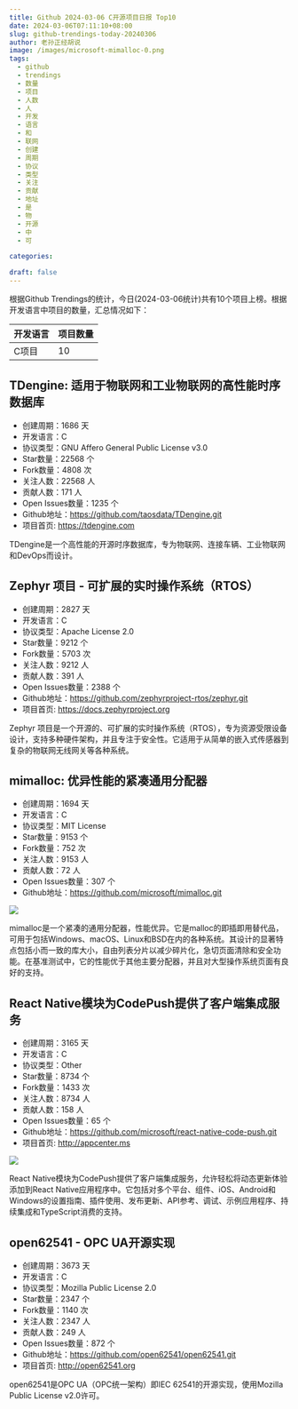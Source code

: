```yaml
---
title: Github 2024-03-06 C开源项目日报 Top10
date: 2024-03-06T07:11:10+08:00
slug: github-trendings-today-20240306
author: 老孙正经胡说
image: /images/microsoft-mimalloc-0.png
tags:
  - github
  - trendings
  - 数量
  - 项目
  - 人数
  - 人
  - 开发
  - 语言
  - 和
  - 联网
  - 创建
  - 周期
  - 协议
  - 类型
  - 关注
  - 贡献
  - 地址
  - 是
  - 物
  - 开源
  - 中
  - 可

categories:

draft: false
---
```



根据Github Trendings的统计，今日(2024-03-06统计)共有10个项目上榜。根据开发语言中项目的数量，汇总情况如下：

| 开发语言 | 项目数量 |
|  ----  | ----  |
| C项目 | 10 |

## TDengine: 适用于物联网和工业物联网的高性能时序数据库

* 创建周期：1686 天
* 开发语言：C
* 协议类型：GNU Affero General Public License v3.0
* Star数量：22568 个
* Fork数量：4808 次
* 关注人数：22568 人
* 贡献人数：171 人
* Open Issues数量：1235 个
* Github地址：https://github.com/taosdata/TDengine.git
* 项目首页: https://tdengine.com


TDengine是一个高性能的开源时序数据库，专为物联网、连接车辆、工业物联网和DevOps而设计。

## Zephyr 项目 - 可扩展的实时操作系统（RTOS）

* 创建周期：2827 天
* 开发语言：C
* 协议类型：Apache License 2.0
* Star数量：9212 个
* Fork数量：5703 次
* 关注人数：9212 人
* 贡献人数：391 人
* Open Issues数量：2388 个
* Github地址：https://github.com/zephyrproject-rtos/zephyr.git
* 项目首页: https://docs.zephyrproject.org


Zephyr 项目是一个开源的、可扩展的实时操作系统（RTOS），专为资源受限设备设计，支持多种硬件架构，并且专注于安全性。它适用于从简单的嵌入式传感器到复杂的物联网无线网关等各种系统。

## mimalloc: 优异性能的紧凑通用分配器

* 创建周期：1694 天
* 开发语言：C
* 协议类型：MIT License
* Star数量：9153 个
* Fork数量：752 次
* 关注人数：9153 人
* 贡献人数：72 人
* Open Issues数量：307 个
* Github地址：https://github.com/microsoft/mimalloc.git


![](/images/microsoft-mimalloc-0.png)

mimalloc是一个紧凑的通用分配器，性能优异。它是malloc的即插即用替代品，可用于包括Windows、macOS、Linux和BSD在内的各种系统。其设计的显著特点包括小而一致的库大小，自由列表分片以减少碎片化，急切页面清除和安全功能。在基准测试中，它的性能优于其他主要分配器，并且对大型操作系统页面有良好的支持。

## React Native模块为CodePush提供了客户端集成服务

* 创建周期：3165 天
* 开发语言：C
* 协议类型：Other
* Star数量：8734 个
* Fork数量：1433 次
* 关注人数：8734 人
* 贡献人数：158 人
* Open Issues数量：65 个
* Github地址：https://github.com/microsoft/react-native-code-push.git
* 项目首页: http://appcenter.ms


![](/images/microsoft-react-native-code-push-0.png)

React Native模块为CodePush提供了客户端集成服务，允许轻松将动态更新体验添加到React Native应用程序中。它包括对多个平台、组件、iOS、Android和Windows的设置指南、插件使用、发布更新、API参考、调试、示例应用程序、持续集成和TypeScript消费的支持。

## open62541 - OPC UA开源实现

* 创建周期：3673 天
* 开发语言：C
* 协议类型：Mozilla Public License 2.0
* Star数量：2347 个
* Fork数量：1140 次
* 关注人数：2347 人
* 贡献人数：249 人
* Open Issues数量：872 个
* Github地址：https://github.com/open62541/open62541.git
* 项目首页: http://open62541.org


open62541是OPC UA（OPC统一架构）即IEC 62541的开源实现，使用Mozilla Public License v2.0许可。

